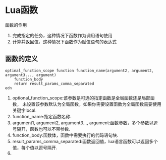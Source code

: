 # Lua函数
函数的作用
1. 完成指定的任务，这种情况下函数作为调用语句使用
2. 计算并返回值，这种情况下函数作为赋值语句的表达式

## 函数的定义
~~~lau
optinal_function_scope function function_name(argument2, argument2, argument3..., argument)
    function_body
    return result_params_comma_separated
edn
~~~
1. optional_function_scope:该参数是可选的指定函数是全局函数还是局部函数，
未设置该参数默认为全局函数，如果你需要设置函数为全局函数需要使用关键字local.
2. function_name:指定函数名称.
3. argument1, argument2, argument3..., argument:函数参数，多个参数以逗号隔开，函数也可以不带参数.
4. function_body:函数体，函数中需要执行的代码语句块.
5. result_params_comma_separated:函数返回值，lua语言函数可以返回多个值，每个值以逗号隔开.
6. 